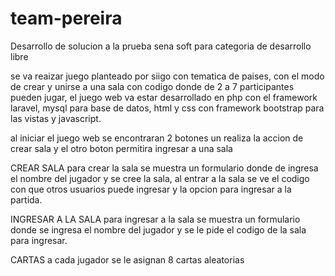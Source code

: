 # team-pereira
Desarrollo de solucion a la prueba sena soft para categoria de desarrollo libre

se va reaizar juego planteado por siigo con tematica de paises, con el modo de crear y unirse a una sala con codigo donde de 2 a 7 participantes pueden jugar, el juego web va estar desarrollado en php con el framework laravel, mysql para base de datos, html y css con framework bootstrap para las vistas y javascript.

al iniciar el juego web se encontraran 2 botones un realiza la accion de crear sala y el otro boton permitira ingresar a una sala

CREAR SALA
para crear la sala se muestra un formulario donde de ingresa el nombre del jugador y se cree la sala, al entrar a la sala se ve el codigo con que otros usuarios puede ingresar y la opcion para ingresar a la partida.

INGRESAR A LA SALA 
para ingresar a la sala se muestra un formulario donde se ingresa el nombre del jugador y se le pide el codigo de la sala para ingresar.

CARTAS
a cada jugador se le asignan 8 cartas aleatorias 






